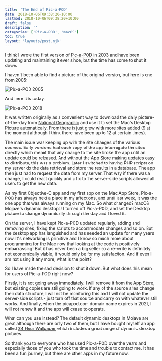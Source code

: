 ```yaml
---
title: 'The End of Pic-a-POD'
date: 2018-10-06T09:38:20+10:00
lastmod: 2018-10-06T09:38:20+10:00
draft: false
description: ''
categories: ['Pic-a-POD', 'macOS']
toc: true
layout: 'layouts/post.njk'
---
```


I think I wrote the first version of [Pic-a-POD][1] in 2003 and have been updating and maintaining it ever since, but the time has come to shut it down.

<!--more-->

I haven't been able to find a picture of the original version, but here is one from 2005:

![Pic-a-POD 2005][2]

And here it is today:

![Pic-a-POD 2018][5]

It was written originally as a convenient way to download the daily picture-of-the-day from [National Geographic][3] and use it to set the Mac's Desktop Picture automatically. From there is just grew with more sites added (9 at the moment although I think there have been up to 12 at certain times).

The main issue was keeping up with the site changes of the various sources. Early versions had each copy of the app interrogate the sites directly which meant that any change to the site broke the app until an update could be released. And without the App Store making updates easy to distribute, this was a problem. Later I switched to having PHP scripts on my server do the data retrieval and store the results in a database. The app then just had to request the data from my server. That way if there was a change, I could react quickly and a fix to the server-side scripts allowed all users to get the new data.

As my first Objective-C app and my first app on the Mac App Store, Pic-a-POD has always held a place in my affections, and until last week, it was the one app that was always running on my Mac. So what changed? macOS Mojave's dynamic desktops! I turned off Pic-a-POD, and set the Desktop picture to change dynamically through the day and I loved it.

On the server, I have kept Pic-a-POD updated regularly, adding and removing sites, fixing the scripts to accommodate changes and so on. But the desktop app has languished and has needed an update for many years now. It's networking is primitive and I know so much more about programming for the Mac now that looking at the code is positiviely embarrassing! But it has never been a big seller so a re-write is definitely not economically viable, it would only be for my satisfaction. And if even I am not using it any more, what is the point?

So I have made the sad decision to shut it down. But what does this mean for users of Pic-a-POD right now?

Firstly, it is not going away immediately. I will remove it from the App Store, but existing copies are still going to work. If any of the source sites change their data structure, I will not be monitoring this and I will not update the server-side scripts - just turn off that source and carry on with whatever still works. And finally, when the picapod.com domain name expires in 2021, I will not renew it and the app will cease to operate.

What can you use instead? The default dynamic desktops in Mojave are great although there are only two of them, but I have bought myself an app called [24 Hour Wallpaper][4] which includes a great range of dynamic desktop pictures.

So thank you to everyone who has used Pic-a-POD over the years and especially those of you who took the time and trouble to contact me. It has been a fun journey, but there are other apps in my future now.

[1]: https://picapod.com
[2]: /images/2018/POD2005.png
[3]: https://www.nationalgeographic.com/photography/photo-of-the-day/
[4]: https://itunes.apple.com/au/app/24-hour-wallpaper/id1226087575?mt=12
[5]: /images/2018/POD2018.webp
